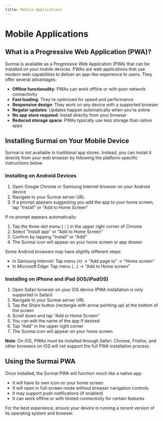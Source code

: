```yaml
---
title: Mobile Applications
---
```


# Mobile Applications

## What is a Progressive Web Application (PWA)?

Surmai is available as a Progressive Web Application (PWA) that can be installed on your mobile devices. PWAs are web
applications that use modern web capabilities to deliver an app-like experience to users. They offer several advantages:

- **Offline functionality**: PWAs can work offline or with poor network connectivity
- **Fast loading**: They're optimized for speed and performance
- **Responsive design**: They work on any device with a supported browser
- **Regular updates**: Updates happen automatically when you're online
- **No app store required**: Install directly from your browser
- **Reduced storage space**: PWAs typically use less storage than native apps

## Installing Surmai on Your Mobile Device

Surmai is not available in traditional app stores. Instead, you can install it directly from your web browser by
following the platform-specific instructions below.

### Installing on Android Devices

1. Open Google Chrome or Samsung Internet browser on your Android device
2. Navigate to your Surmai server URL
3. If a prompt appears suggesting you add the app to your home screen, tap "Install" or "Add to Home Screen"

If no prompt appears automatically:

1. Tap the three-dot menu (⋮) in the upper right corner of Chrome
2. Select "Install app" or "Add to Home Screen"
3. Confirm by tapping "Install" or "Add"
4. The Surmai icon will appear on your home screen or app drawer

Some Android browsers may have slightly different steps:

- In Samsung Internet: Tap menu (≡) → "Add page to" → "Home screen"
- In Microsoft Edge: Tap menu (…) → "Add to Home screen"

### Installing on iPhone and iPad (iOS/iPadOS)

1. Open Safari browser on your iOS device (PWA installation is only supported in Safari)
2. Navigate to your Surmai server URL
3. Tap the Share button (rectangle with arrow pointing up) at the bottom of the screen
4. Scroll down and tap "Add to Home Screen"
5. You can edit the name of the app if desired
6. Tap "Add" in the upper right corner
7. The Surmai icon will appear on your home screen

**Note**: On iOS, PWAs must be installed through Safari. Chrome, Firefox, and other browsers on iOS will not support the
full PWA installation process.

## Using the Surmai PWA

Once installed, the Surmai PWA will function much like a native app:

- It will have its own icon on your home screen
- It will open in full-screen mode without browser navigation controls
- It may support push notifications (if enabled)
- It can work offline or with limited connectivity for certain features

For the best experience, ensure your device is running a recent version of its operating system and browser.